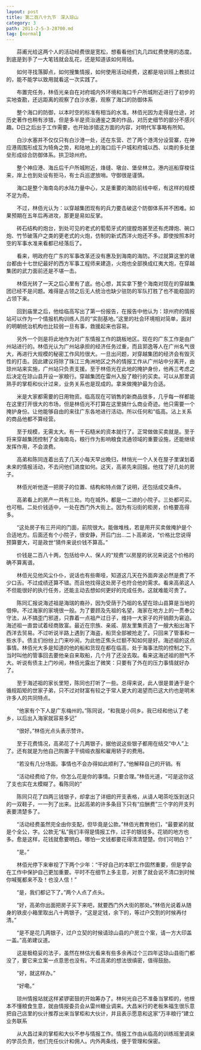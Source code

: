 ```yaml
---
layout: post
title: 第二百八十九节　深入琼山
category: 3
path: 2011-2-5-3-28700.md
tag: [normal]
---
```


　　蒜甫光给这两个人的活动经费很是宽松，想看看他们丸几四虹费使用的态度。到底是到手了一大笔钱就会乱花，还是知道该如何用钱。

　　如何寻找落脚点，如何搜集情报，如何使用活动经费，这都是培训班上教损过的，能不能学以致用就看这一次实践了。

　　布置完任务，林佰光亲自在对府城内外环境和海口千户所城附近进行了初步的实地查勘，还远距离的观察了白沙水塞，观察了海口的防御体系

　　整个海口的防御，以本时空的标准有相当的水准。林佰光因为走得是仕途，对历史著作也稍有涉猎，但是多半是资治通鉴之类的作品，对历史细节的部分不感兴趣。D日之后出于工作需要，也开始涉猎这方面的内容，对明代军事略有所知。

　　白沙水塞并不仅仅只有白沙港一处，还在东营、芒了两个港湾分设营寨，在神应港周围形成互为犄角之势，和陆地上的海口后千户城和府城以西、以南的多处堡垒形成综合防御体系。拱卫琼州府。

　　整个神应港、海丘后千户所城附近，烽缝、墩台、堡垒林立。港内巡船穿梭往来，岸上也到处设有拒马，有士兵巡逻放哨。守御很是谨慎。

　　海口是整个海南岛的水陆力量中心，又是重要的海防前线中枢，有这样的规模不足为奇。

　　不过，林佰光认为：以穿越集团现有的兵力要击破这个防御体系并不困难。如果预期在五年后再进攻，那更是易如反掌。

　　砖石结构的炮台，到处可见的老式的萄萄牙式的提膛炮甚至还有虎蹲炮、碗口炮、竹节破落户之类的更老式的火炮，仿制的新式西洋火炮还不多。即使按照本时空的军事水准来看都已经落后了。

　　看来，明政府在广东的军事改革还没有惠及到海南的海防。不过就算这里的墩台都由十七世纪最好的西方军事工程师来建造，火炮也全部换成红夷大炮，在穿越集团的武力面前还是不堪一击。

　　林佰光转了一天之后心里有了底。他心想，其实拿下整个海南对现在的穿越集团已经不是问题。难得是占领之后无人统治也缺少驻防的军队打胜了也不能稳固的占领下来。

　　回到庙里之后，他给临高写出了第一份报告，在报告中他认为：琼州府的情报站可以作为一个情报机构训练人员的“实刮基地。”这里的社会环境相对简单，面对的明朝统治机构也比较弱一旦有事，救援起来也容易。

　　另外一个则是将此地作为对广东情报工作的跳板地区。现在的广东工作是由广州站进行的。林佰光认为广州站承担的经济任务过重，而且郭逸等人在广州名气很大，再进行大规模的秘密工作风险很大。一旦出问题，对穿越集团的经济会有毁灭性的打击。因此建议将除了珠江三角洲地区之外的情报工作从广州站中分离开，由琼州站来实施，广州站只负责支援。至于林佰光在此地的掩护身份，他再三考虑之后决定在琼山县开设一家粮行。穿越集团在雷州入股了粮行的买卖。可以从那里调熟手的掌柜和伙计过来，业务关系也是现成的。拿来做掩护最为合适。

　　米是大家都需要的日用物资。临高现在可销售的新商品很多，几乎每一样都能在这里打开很大的市场，但是林佰光不打算在这里搞什么商业奇迹。他只需要一个掩护身份。让他能够自由的来往广东各地进行活动。所以任何和“临高。沾上关系的商品他都不算经营。

　　至于规模，无需太大。有一千石糙米的资本就行了。正常做做买卖就是。至于将来穿越集团控制了全海南岛，粮行作为影响粮食流通领域的重要设施，还能继续发挥作用，不会浪费。

　　高弟和陈同连着出去了几天小每天早出晚归，林悄光一个人关在屋子里谋划着未来的情报活动，不去问他们进度如何。这天，高弟先来回报。他找了好几处的房子。

　　林佰光听他逐一把房子的位置、结构和特点做了说明，还包括成交条件。

　　高弟看上的房产一共有三处。均在城外，都是一二进的小院子。三处都可买。也可租。二处价钱适中，一处在西门外大街上。因为有沿街的柜房，价格要高得多。

　　“这处房子有三开间的门面，前院很大。能做堆栈，若是用开买卖做掩护是个合适地方。后面还有个小院子，很安静，开后门出…二卜高弟说，“价格比您说得预算要大，可是政世“猜件来说价钱不算高。”

　　价钱是二百八十两，包括给中人、保人的“规费”以房屋的状况来说这个价格的确不算离谱。

　　林佰光见他风尘仆仆，说话也有些嘶哑，知道这几天在外面奔波必然是费了不少口舌。不过成绩还算不错。而且他找得这处房子也符合他的需求。看来高弟这人不但能很好的执行任务，还能主动去想如何更好的完成任务。这就难能可贵了。

　　陈同汇报说海述祖是海瑞的裔孙，因为受荫于乃祖的名望在琼山县算是当地的借伸。不过海家的家境很一般。为了要顾及先祖的名望，海家在地方上的一贯奉公守法，从不搞歪门邪道，只靠着一点祖产过日子，维持一大家子的开销颇为窘迫。海述祖一直尝试着经商致富。最近在宗族、亲戚、朋友里集资造了一艘大船出海下西洋去贸易。不过听说半路上遇到了海盗，船货全部被抢走了。只回来了管事和一些水手。债主们纷纷上门来吵闹，为此他正焦头烂额不知如何是好。海述祖的这点事情。林佰光大多是知道的他的船和货现在都在临高，处于海事法院的控制之下。当时叫他的管事回去要他亲自来取船，几个月了还没去取。看来这海述祖的胆气不大。听说有债主上门吵闹，林佰光露出了微笑：只要有了外在的压力事情就好办了。

　　至于海述祖的家长里短，陈同也打听了一些。总得来说，此人很是普通于是个循规蹈矩的世家子弟，只不过对财富有较之于常人更大的渴望而已这大约也是明末许多人的共同特点。

　　“他家有个下人是广东梅州的。”陈同说，“和我是小同乡。我已经和他认了老乡，以后出入海家就容易多记”

　　“很好。”林佰光点头表示赞许。

　　至于花费情况，高弟花了十几两银子，据他说这些银子都用在结交“中人”上了。还有就是为他自己购置子干绸缎衣服和雇用轿子的费用。

　　“若没有几分场面。事情也不会办得如此顺利了。”他解释自己的开销。有

　　“活动经费给了你，你怎么花是你的事情。只要合理。”林佰光道，“可是这你这了支也实在太模糊了。看陈同的”

　　陈同只花了四两三钱银子，却拿出了详细的开支表格，从请人喝茶吃饭到送只的一双鞋子，一一列了出来。比起高弟的许多条目下只有“应酬费”三个字的开支列表要清楚多了。

　　“活动经费虽然完全由你支配，但毕竟是公款。”林佰光教育他们，“最要紧的就是个全公，字。公款无“私”我们丰得是情报工作，过手的银钱多。花销的地方也多。愈是这样，花钱就愈要明白。哪怕一文钱都要花得清清楚楚。你们可明白？”

　　“是。”

　　林佰光停下来审视了下两个少年：“干好自己的本职工作固然重要，但是学会在工作中保护自己更加重要。平时不在细节上多主意，对景了就会说不清口到时候你喊冤都来不及！也没人信！”

　　“是，我们都记下了。”两个人点了点头。

　　“好，高弟你出面把房子买下来吧，就要西门外大街的那处。”林佰光说着从随身的铁皮小箱里取出八十两银子，“这是定钱，余下的，等过户交割的时候再付清。”

　　“是不是花几两银子，过户立契的时候请琼山县的户房立个案，请一方大印盖一盖。”高弟建议道。

　　这是极稳妥的法子，虽然在林估光看来有些多余再过个三四年这琼山县衙门都没了，要它来立案一点意思也没有。不过高弟的想法很缜密，值得鼓励。

　　“好，就这样办。”

　　“好嘞。”

　　琼州情报站就这样紧锣密鼓的开始筹办了。林何光自己不准备当掌柜的，他根本不懂粮食生意，就由情报委员会从雷州糖业调来。大昌米行的老板朱福生很乐意把自己店里的伙计推荐出来当掌柜和大伙计，并且表示愿意和这家“万丰粮行”建立业务联系

　　从大昌过来的掌柜和大伙不参与情报工作。情报工作由从临高的训练班里调来的学员负责，他们充任伙计和佣人。内外两条线，便于管理和保密。